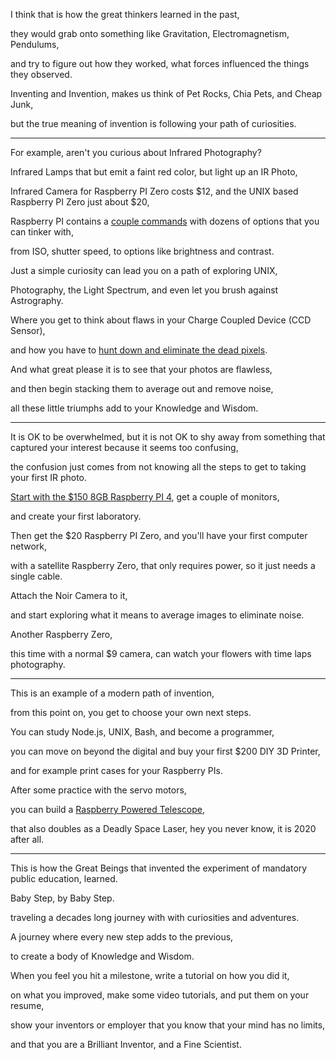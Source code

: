 I think that is how the great thinkers learned in the past,

they would grab onto something like Gravitation, Electromagnetism, Pendulums,

and try to figure out how they worked, what forces influenced the things they observed.

Inventing and Invention, makes us think of Pet Rocks, Chia Pets, and Cheap Junk,

but the true meaning of invention is following your path of curiosities.

---

For example, aren't you curious about Infrared Photography?

Infrared Lamps that but emit a faint red color, but light up an IR Photo,

Infrared Camera for Raspberry PI Zero costs $12, and the UNIX based Raspberry PI Zero just about $20,

Raspberry PI contains a [couple commands](https://www.raspberrypi.org/documentation/raspbian/applications/camera.md) with dozens of options that you can tinker with,

from ISO, shutter speed, to options like brightness and contrast.

Just a simple curiosity can lead you on a path of exploring UNIX,

Photography, the Light Spectrum, and even let you brush against Astrography.

Where you get to think about flaws in your Charge Coupled Device (CCD Sensor),

and how you have to [hunt down and eliminate the dead pixels](https://astrofloyd.wordpress.com/2013/10/27/astrophotography-with-imagemagick/).

And what great please it is to see that your photos are flawless,

and then begin stacking them to average out and remove noise,

all these little triumphs add to your Knowledge and Wisdom.

---

It is OK to be overwhelmed, but it is not OK to shy away from something that captured your interest because it seems too confusing,

the confusion just comes from not knowing all the steps to get to taking your first IR photo.

[Start with the $150 8GB Raspberry PI 4](https://www.youtube.com/watch?v=sajBySPeYH0), get a couple of monitors,

and create your first laboratory.

Then get the $20 Raspberry PI Zero, and you'll have your first computer network,

with a satellite Raspberry Zero, that only requires power, so it just needs a single cable.

Attach the Noir Camera to it,

and start exploring what it means to average images to eliminate noise.

Another Raspberry Zero,

this time with a normal $9 camera, can watch your flowers with time laps photography.

---

This is an example of a modern path of invention,

from this point on, you get to choose your own next steps.

You can study Node.js, UNIX, Bash, and become a programmer,

you can move on beyond the digital and buy your first $200 DIY 3D Printer,

and for example print cases for your Raspberry PIs.

After some practice with the servo motors,

you can build a [Raspberry Powered Telescope](https://www.youtube.com/watch?v=yLoNKmoP8qY),

that also doubles as a Deadly Space Laser, hey you never know, it is 2020 after all.

---

This is how the Great Beings that invented the experiment of mandatory public education, learned.

Baby Step, by Baby Step.

traveling a decades long journey with with curiosities and adventures.

A journey where every new step adds to the previous,

to create a body of Knowledge and Wisdom.

When you feel you hit a milestone, write a tutorial on how you did it,

on what you improved, make some video tutorials, and put them on your resume,

show your inventors or employer that you know that your mind has no limits,

and that you are a Brilliant Inventor, and a Fine Scientist.
